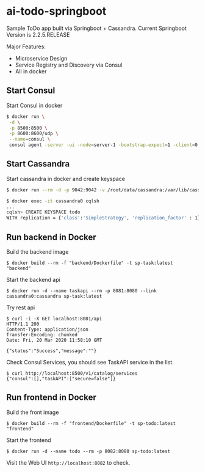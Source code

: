 # ai-todo-springboot
Sample ToDo app built via Springboot + Cassandra. Current Springboot Version is 2.2.5.RELEASE

Major Features:
- Microservice Design
- Service Registry and Discovery via Consul
- All in docker


## Start Consul

Start Consul in docker
```bash
$ docker run \
 -d \
 -p 8500:8500 \
 -p 8600:8600/udp \
 --name=consul \
 consul agent -server -ui -node=server-1 -bootstrap-expect=1 -client=0.0.0.0
```


## Start Cassandra

Start cassandra in docker and create keyspace
```bash
$ docker run --rm -d -p 9042:9042 -v /root/data/cassandra:/var/lib/cassandra --name cassandra0 cassandra

$ docker exec -it cassandra0 cqlsh
...
cqlsh> CREATE KEYSPACE todo
WITH replication = {'class':'SimpleStrategy', 'replication_factor' : 1};
```


## Run backend in Docker

Build the backend image
```
$ docker build --rm -f "backend/Dockerfile" -t sp-task:latest "backend"
```

Start the backend api
```
$ docker run -d --name taskapi --rm -p 8081:8080 --link cassandra0:cassandra sp-task:latest
```

Try rest api
```
$ curl -i -X GET localhost:8081/api
HTTP/1.1 200 
Content-Type: application/json
Transfer-Encoding: chunked
Date: Fri, 20 Mar 2020 11:58:10 GMT

{"status":"Success","message":""}
```

Check Consul Services, you should see TaskAPI service in the list.
```
$ curl http://localhost:8500/v1/catalog/services
{"consul":[],"taskAPI":["secure=false"]}
```



## Run frontend in Docker

Build the front image
```
$ docker build --rm -f "frontend/Dockerfile" -t sp-todo:latest "frontend"
```

Start the frontend
```
$ docker run -d --name todo --rm -p 8082:8080 sp-todo:latest
```

Visit the Web UI `http://localhost:8082` to check.